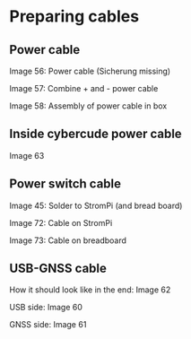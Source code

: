# Preparing cables

## Power cable
Image 56: Power cable (Sicherung missing)

Image 57: Combine + and - power cable

Image 58: Assembly of power cable in box

## Inside cybercude power cable
Image 63

## Power switch cable
Image 45: Solder to StromPi (and bread board)

Image 72: Cable on StromPi

Image 73: Cable on breadboard

## USB-GNSS cable
How it should look like in the end: Image 62

USB side: Image 60

GNSS side: Image 61


